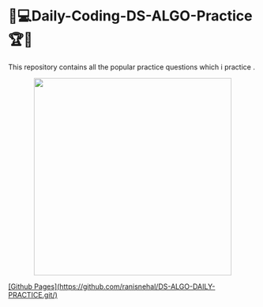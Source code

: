 # 🎯💻Daily-Coding-DS-ALGO-Practice🏆🏅
This repository contains all the popular practice questions which i practice .
 <p align="center">
    <a href="https://github.com/Ayush7614"><img src="https://github.com/Ayush7614/Daily-Coding-DS-ALGO-Practice/blob/main/images/manufacturetocat.png" width=400px, height=400px 
 </a> 
</p>
[Github Pages](https://github.com/ranisnehal/DS-ALGO-DAILY-PRACTICE.git/)
